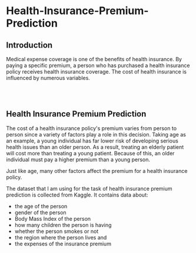 # Health-Insurance-Premium-Prediction


## Introduction
Medical expense coverage is one of the benefits of health insurance. By paying a specific premium, a person who has purchased a health insurance policy receives health insurance coverage. The cost of health insurance is influenced by numerous variables.

<br>
<br>

## Health Insurance Premium Prediction
The cost of a health insurance policy's premium varies from person to person since a variety of factors play a role in this decision. Taking age as an example, a young individual has far lower risk of developing serious health issues than an older person. As a result, treating an elderly patient will cost more than treating a young patient. Because of this, an older individual must pay a higher premium than a young person.

Just like age, many other factors affect the premium for a health insurance policy.

The dataset that I am using for the task of health insurance premium prediction is collected from Kaggle. It contains data about:

- the age of the person
- gender of the person
- Body Mass Index of the person
- how many children the person is having
- whether the person smokes or not
- the region where the person lives
and 
- the expenses of the insurance premium
